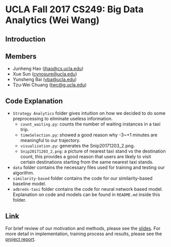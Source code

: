 # UCLA Fall 2017 CS249: Big Data Analytics (Wei Wang)

## Introduction


## Members
- Junheng Hao (jhao@cs.ucla.edu)
- Xue Sun (cynosure@ucla.edu)
- Yunsheng Bai (yba@ucla.edu)
- Tzu-Wei Chuang (twc@g.ucla.edu)

## Code Explanation
- `Strategy Analytics` folder gives intuition on how we decided to do some preprocessing to eliminate useless information. 
  - `count_waiting.py`: counts the number of waiting instances in a taxi trip. 
  - `timeSelection.py`: showed a good reason why -3~+1 minutes are meaningful to our trajectory. 
  - `visualization.py`: generates the Snip20171203_2.png.
  - `Snip20171203_2.png`: a picture of nearest taxi stand vs the destination count, this provides a good reason that users are likely to visit certain destinations starting from the same nearest taxi stands.
- `data` folder contains the necessary files used for training and testing our algorithm.
- `similarity-based` folder contains the code for our similarity-based baseline model. 
- `adbreds-taxi` folder contains the code for neural network based model. Explanation on code and models can be found in `README.md` inside this folder.

## Link
For brief review of our motivation and methods, please see the [slides](https://github.com/vivi51123/CS249-Current-Topics-in-Data-Structure/blob/master/doc/Taxi%20Project%20Presentation-VWXYJ.pdf). For more detail in implementation, training process and results, please see the [project report](https://github.com/vivi51123/CS249-Current-Topics-in-Data-Structure/blob/master/doc/cs249-project-report-VWXYJ.pdf).
